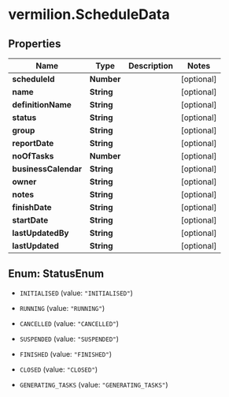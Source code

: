# vermilion.ScheduleData

## Properties

Name | Type | Description | Notes
------------ | ------------- | ------------- | -------------
**scheduleId** | **Number** |  | [optional] 
**name** | **String** |  | [optional] 
**definitionName** | **String** |  | [optional] 
**status** | **String** |  | [optional] 
**group** | **String** |  | [optional] 
**reportDate** | **String** |  | [optional] 
**noOfTasks** | **Number** |  | [optional] 
**businessCalendar** | **String** |  | [optional] 
**owner** | **String** |  | [optional] 
**notes** | **String** |  | [optional] 
**finishDate** | **String** |  | [optional] 
**startDate** | **String** |  | [optional] 
**lastUpdatedBy** | **String** |  | [optional] 
**lastUpdated** | **String** |  | [optional] 



## Enum: StatusEnum


* `INITIALISED` (value: `"INITIALISED"`)

* `RUNNING` (value: `"RUNNING"`)

* `CANCELLED` (value: `"CANCELLED"`)

* `SUSPENDED` (value: `"SUSPENDED"`)

* `FINISHED` (value: `"FINISHED"`)

* `CLOSED` (value: `"CLOSED"`)

* `GENERATING_TASKS` (value: `"GENERATING_TASKS"`)




